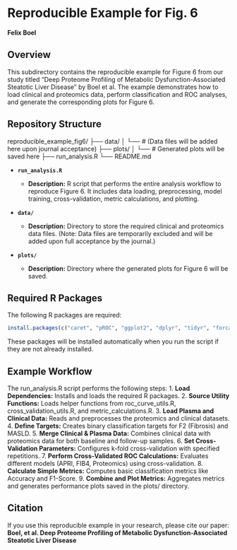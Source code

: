 # Reproducible Example for Fig. 6

**Felix Boel**



## Overview

This subdirectory contains the reproducible example for Figure 6 from our study titled “Deep Proteome Profiling of Metabolic Dysfunction-Associated Steatotic Liver Disease” by Boel et al. The example demonstrates how to load clinical and proteomics data, perform classification and ROC analyses, and generate the corresponding plots for Figure 6.

## Repository Structure

reproducible_example_fig6/
├── data/
│   └── # (Data files will be added here upon journal acceptance)
├── plots/
│   └── # Generated plots will be saved here
├── run_analysis.R
└── README.md

- **`run_analysis.R`**
  - **Description:** R script that performs the entire analysis workflow to reproduce Figure 6. It includes data loading, preprocessing, model training, cross-validation, metric calculations, and plotting.

- **`data/`**
  - **Description:** Directory to store the required clinical and proteomics data files. (Note: Data files are temporarily excluded and will be added upon full acceptance by the journal.)

- **`plots/`**
  - **Description:** Directory where the generated plots for Figure 6 will be saved.

## Required R Packages

The following R packages are required:

```r
install.packages(c("caret", "pROC", "ggplot2", "dplyr", "tidyr", "forcats", "reshape2", "tibble"))
```
These packages will be installed automatically when you run the script if they are not already installed.

## Example Workflow

The run_analysis.R script performs the following steps:
	1.	**Load Dependencies:** Installs and loads the required R packages.
	2.	**Source Utility Functions:** Loads helper functions from roc_curve_utils.R, cross_validation_utils.R, and metric_calculations.R.
	3.	**Load Plasma and Clinical Data:** Reads and preprocesses the proteomics and clinical datasets.
	4.	**Define Targets:** Creates binary classification targets for F2 (Fibrosis) and MASLD.
	5.	**Merge Clinical & Plasma Data:** Combines clinical data with proteomics data for both baseline and follow-up samples.
	6.	**Set Cross-Validation Parameters:** Configures k-fold cross-validation with specified repetitions.
	7.	**Perform Cross-Validated ROC Calculations:** Evaluates different models (APRI, FIB4, Proteomics) using cross-validation.
	8.	**Calculate Simple Metrics:** Computes basic classification metrics like Accuracy and F1-Score.
	9.	**Combine and Plot Metrics:** Aggregates metrics and generates performance plots saved in the plots/ directory.


## Citation

If you use this reproducible example in your research, please cite our paper:
**Boel, et al. Deep Proteome Profiling of Metabolic Dysfunction-Associated Steatotic Liver Disease**
